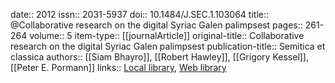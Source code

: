date:: 2012
issn:: 2031-5937
doi:: 10.1484/J.SEC.1.103064
title:: @Collaborative research on the digital Syriac Galen palimpsest
pages:: 261-264
volume:: 5
item-type:: [[journalArticle]]
original-title:: Collaborative research on the digital Syriac Galen palimpsest
publication-title:: Semitica et classica
authors:: [[Siam Bhayro]], [[Robert Hawley]], [[Grigory Kessel]], [[Peter E. Pormann]]
links:: [Local library](zotero://select/groups/2386895/items/ESS4USMY), [Web library](https://www.zotero.org/groups/2386895/items/ESS4USMY)
